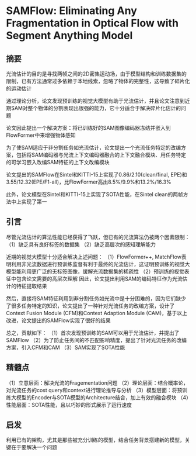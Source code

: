 # SAMFlow: Eliminating Any Fragmentation in Optical Flow with Segment Anything Model

## 摘要
光流估计的目的是寻找两帧之间的2D密集运动场，由于模型结构和训练数据集的限制，已有方法通常过多依赖于本地线索，忽略了物体的完整性，这导致了碎片化的运动估计

通过理论分析，论文发现预训练的视觉大模型有助于光流估计，并且论文注意到近期SAM对整个物体的分割表现出很强的能力，它十分适合于解决碎片化估计的问题

论文因此提出一个解决方案：将已训练好的SAM图像编码器冻结并嵌入到FlowFormer中来增强物体感知

为了使SAM适应于非分割任务如光流估计，论文提出一个光流任务特定的改编方案，包括将SAM编码器与光流上下文编码器融合的上下文融合模块、用任务特定的可学习嵌入改编SAM特征的上下文改编模块

论文提出的SAMFlow在Sintel和KITTI-15上实现了0.86/2.10(clean/final, EPE)和3.55/12.32(EPE/F1-all)，比FlowFormer高出8.5%/9.9%和13.2%/16.3%

此外，论文模型在Sintel和KITTI-15上实现了SOTA性能，在Sintel clean的两帧方法中上实现了第一

## 引言

尽管光流估计的算法性能已经获得了飞跃，但已有的光流算法仍被两个因素限制：
（1）缺乏具有良好标签的数据集
（2）缺乏高层次的感知理解能力

近期的视觉大模型十分适合解决上述问题：
（1）FlowFormer++, MatchFlow表明利用非光流数据进行预训练监督有利于最终的光流估计，这证明预训练的视觉大模型能利用更广泛的无标签图像，缓解光流数据集的稀疏性
（2）预训练的视觉表征中包含论文需要的高层次理解
因此，论文提出利用SAM的编码特征作为光流估计的特征提取结果

然后，直接将SAM特征利用到非分割任务如光流中是十分困难的，因为它们缺少了很多任务特定的知识，论文提出了一种针对光流任务的改编方案，设计了Context Fusion Module (CFM)和Context Adaption Module (CAM)，基于以上改进，论文提出的SAMFlow实现了很好的结果

总之，贡献如下：
（1）首次发现预训练的SAM可以用于光流估计，并提出了SAMFlow
（2）为了防止任务间的不匹配影响精度，提出了针对光流任务的改编方案，引入CFM和CAM
（3）SAM实现了SOTA性能

## 精髓点

（1）立意层面：解决光流的Fragementation问题
（2）理论层面：结合概率论，对光流任务的cost query和context进行理论推导与分析
（3）模型层面：将预训练大模型的Encoder与SOTA模型的Architecture结合，加上有效的融合模块
（4）性能层面：SOTA性能，且以巧妙的形式展示了运行速度

## 启发

利用已有的架构，尤其是那些被充分训练的模型，结合任务背景搭建新的模型，关键在于要解决一个问题
